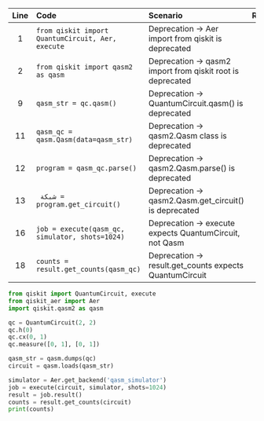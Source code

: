 | Line | Code | Scenario | Reference | Artifact | Refactoring |
| :--: | :--- | :------- | :-------: | :------- | :---------- |
| 1 | `from qiskit import QuantumCircuit, Aer, execute` | Deprecation -> Aer import from qiskit is deprecated | IK | Aer | `from qiskit import QuantumCircuit, execute`<br>`from qiskit_aer import Aer` |
| 2 | `from qiskit import qasm2 as qasm` | Deprecation -> qasm2 import from qiskit root is deprecated | IK | qasm2 | `import qiskit.qasm2 as qasm` |
| 9 | `qasm_str = qc.qasm()` | Deprecation -> QuantumCircuit.qasm() is deprecated | IK | QuantumCircuit.qasm | `qasm_str = qasm.dumps(qc)` |
| 11 | `qasm_qc = qasm.Qasm(data=qasm_str)` | Deprecation -> qasm2.Qasm class is deprecated | IK | qasm2.Qasm | `circuit = qasm.loads(qasm_str)` |
| 12 | `program = qasm_qc.parse()` | Deprecation -> qasm2.Qasm.parse() is deprecated | IK | qasm2.Qasm.parse | removed |
| 13 | ` شبكة = program.get_circuit()` | Deprecation -> qasm2.Qasm.get_circuit() is deprecated | IK | qasm2.Qasm.get_circuit | removed |
| 16 | `job = execute(qasm_qc, simulator, shots=1024)` | Deprecation -> execute expects QuantumCircuit, not Qasm | IK | execute argument | `job = execute(circuit, simulator, shots=1024)` |
| 18 | `counts = result.get_counts(qasm_qc)` | Deprecation -> result.get_counts expects QuantumCircuit | IK | result.get_counts argument | `counts = result.get_counts(circuit)` |

```python
from qiskit import QuantumCircuit, execute
from qiskit_aer import Aer
import qiskit.qasm2 as qasm

qc = QuantumCircuit(2, 2)
qc.h(0)
qc.cx(0, 1)
qc.measure([0, 1], [0, 1])

qasm_str = qasm.dumps(qc)
circuit = qasm.loads(qasm_str)

simulator = Aer.get_backend('qasm_simulator')
job = execute(circuit, simulator, shots=1024)
result = job.result()
counts = result.get_counts(circuit)
print(counts)
```